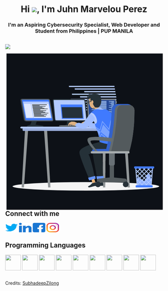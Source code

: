 <h1 align="center">Hi <img src="https://media.giphy.com/media/hvRJCLFzcasrR4ia7z/giphy.gif" width="35">, I'm Juhn Marvelou Perez</h1>
<h3 align="center">I'm an Aspiring Cybersecurity Specialist, Web Developer and Student from Philippines | PUP MANILA</h3>

##

<a href="https://git.io/typing-svg"><img align="center"
        src="https://readme-typing-svg.herokuapp.com?font=Fira+Code&pause=1000&width=435&lines=Cybersecurity;Web+Development" ></a>

<p><img align="right"
        src="https://raw.githubusercontent.com/SubhadeepZilong/SubhadeepZilong/main/icons/animation_500_kxa883sd.gif"
        alt="SubhadeepZilong" /></p>



##  Connect with me
<p align="left">
    <a href="https://twitter.com/qublitzkrieg" target="blank"><img align="center"
            src="https://raw.githubusercontent.com/SubhadeepZilong/SubhadeepZilong/main/icons/Social/twitter.svg"
            alt="subhadeepzilong" height="30" width="40" /></a>
    <a href="https://www.linkedin.com/in/juhn-marvelou-perez-179680242/" target="blank"><img align="center"
            src="https://raw.githubusercontent.com/SubhadeepZilong/SubhadeepZilong/main/icons/Social/linked-in-alt.svg"
            alt="subhadeep-chakraborty-b341a8191" height="30" width="40" /></a>
    <a href="https://www.facebook.com/marvelou.perez/" target="blank"><img align="center"
            src="https://raw.githubusercontent.com/SubhadeepZilong/SubhadeepZilong/main/icons/Social/facebook.svg"
            alt="subhadeep.chakraborty.555" height="30" width="40" /></a>
    <a href="https://www.instagram.com/iotadraconisss/" target="blank"><img align="center"
            src="https://raw.githubusercontent.com/SubhadeepZilong/SubhadeepZilong/main/icons/Social/instagram.svg"
            alt="subhadeepzilong" height="30" width="40" /></a>
</p>

##  Programming Languages
<p align="left">

<p align="left">
            <img src="https://cdn.jsdelivr.net/gh/devicons/devicon/icons/html5/html5-original.svg" height="50px" width="50px"/>
            <img src="https://cdn.jsdelivr.net/gh/devicons/devicon/icons/css3/css3-original.svg" height="50px" width="50px"/>
            <img src="https://cdn.jsdelivr.net/gh/devicons/devicon/icons/bootstrap/bootstrap-original.svg" height="50px" width="50px" />
            <img src="https://cdn.jsdelivr.net/gh/devicons/devicon/icons/tailwindcss/tailwindcss-plain.svg" height="50px" width="50px" />
            <img src="https://cdn.jsdelivr.net/gh/devicons/devicon/icons/laravel/laravel-plain.svg" height="50px" width="50px"/>
            <img src="https://cdn.jsdelivr.net/gh/devicons/devicon/icons/php/php-original.svg" height="50px" width="50px" />
            <img src="https://cdn.jsdelivr.net/gh/devicons/devicon/icons/python/python-original.svg" height="50px" width="50px"/>
            <img src="https://cdn.jsdelivr.net/gh/devicons/devicon/icons/java/java-original.svg" height="50px" width="50px"/>
            <img src="https://cdn.jsdelivr.net/gh/devicons/devicon/icons/linux/linux-original.svg" height="50px" width="50px"/>
          </p>

##

Credits: [SubhadeepZilong](https://github.com/SubhadeepZilong)
